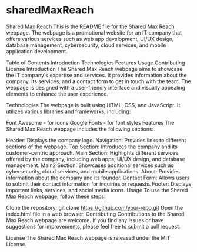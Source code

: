 # sharedMaxReach
Shared Max Reach
This is the README file for the Shared Max Reach webpage. The webpage is a promotional website for an IT company that offers various services such as web app development, UI/UX design, database management, cybersecurity, cloud services, and mobile application development.

Table of Contents
Introduction
Technologies
Features
Usage
Contributing
License
Introduction
The Shared Max Reach webpage aims to showcase the IT company's expertise and services. It provides information about the company, its services, and a contact form to get in touch with the team. The webpage is designed with a user-friendly interface and visually appealing elements to enhance the user experience.

Technologies
The webpage is built using HTML, CSS, and JavaScript. It utilizes various libraries and frameworks, including:

Font Awesome - for icons
Google Fonts - for font styles
Features
The Shared Max Reach webpage includes the following sections:

Header: Displays the company logo.
Navigation: Provides links to different sections of the webpage.
Top Section: Introduces the company and its customer-centric approach.
Main Section: Highlights different services offered by the company, including web apps, UI/UX design, and database management.
Main2 Section: Showcases additional services such as cybersecurity, cloud services, and mobile applications.
About: Provides information about the company and its founder.
Contact Form: Allows users to submit their contact information for inquiries or requests.
Footer: Displays important links, services, and social media icons.
Usage
To use the Shared Max Reach webpage, follow these steps:

Clone the repository: git clone https://github.com/your-repo.git
Open the index.html file in a web browser.
Contributing
Contributions to the Shared Max Reach webpage are welcome. If you find any issues or have suggestions for improvements, please feel free to submit a pull request.

License
The Shared Max Reach webpage is released under the MIT License.
